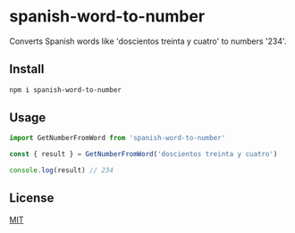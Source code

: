 # spanish-word-to-number

Converts Spanish words like 'doscientos treinta y cuatro' to numbers '234'.

## Install

```bash
npm i spanish-word-to-number
```

## Usage

```js
import GetNumberFromWord from 'spanish-word-to-number'

const { result } = GetNumberFromWord('doscientos treinta y cuatro')

console.log(result) // 234
```

## License

[MIT](http://vjpr.mit-license.org)

